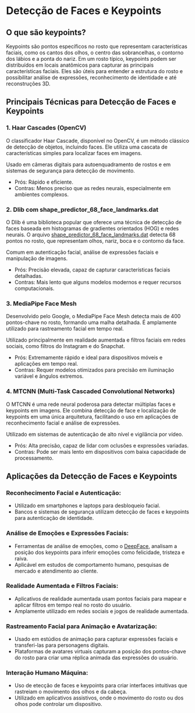 # Detecção de Faces e Keypoints

## O que são keypoints?
Keypoints são pontos específicos no rosto que representam características faciais, como os cantos dos olhos, o centro das sobrancelhas, o contorno dos lábios e a ponta do nariz. Em um rosto típico, keypoints podem ser distribuídos em locais anatômicos para capturar as principais características faciais. Eles são úteis para entender a estrutura do rosto e possibilitar análise de expressões, reconhecimento de identidade e até reconstruções 3D.

## Principais Técnicas para Detecção de Faces e Keypoints
### 1. Haar Cascades (OpenCV)

O classificador Haar Cascade, disponível no OpenCV, é um método clássico de detecção de objetos, incluindo faces. Ele utiliza uma cascata de características simples para localizar faces em imagens.

Usado em câmeras digitais para autoenquadramento de rostos e em sistemas de segurança para detecção de movimento.
- Prós: Rápido e eficiente.
- Contras: Menos preciso que as redes neurais, especialmente em ambientes complexos.

### 2. Dlib com shape_predictor_68_face_landmarks.dat

O Dlib é uma biblioteca popular que oferece uma técnica de detecção de faces baseada em histogramas de gradientes orientados (HOG) e redes neurais. O arquivo [shape_predictor_68_face_landmarks.dat](https://github.com/italojs/facial-landmarks-recognition/blob/master/shape_predictor_68_face_landmarks.dat) detecta 68 pontos no rosto, que representam olhos, nariz, boca e o contorno da face.

Comum em autenticação facial, análise de expressões faciais e manipulação de imagens.
- Prós: Precisão elevada, capaz de capturar características faciais detalhadas.
- Contras: Mais lento que alguns modelos modernos e requer recursos computacionais.

### 3. MediaPipe Face Mesh

Desenvolvido pelo Google, o MediaPipe Face Mesh detecta mais de 400 pontos-chave no rosto, formando uma malha detalhada. É amplamente utilizado para rastreamento facial em tempo real.

Utilizado principalmente em realidade aumentada e filtros faciais em redes sociais, como filtros do Instagram e do Snapchat.
- Prós: Extremamente rápido e ideal para dispositivos móveis e aplicações em tempo real.
- Contras: Requer modelos otimizados para precisão em iluminação variável e ângulos extremos.

### 4. MTCNN (Multi-Task Cascaded Convolutional Networks)

O MTCNN é uma rede neural poderosa para detectar múltiplas faces e keypoints em imagens. Ele combina detecção de face e localização de keypoints em uma única arquitetura, facilitando o uso em aplicações de reconhecimento facial e análise de expressões.

Utilizado em sistemas de autenticação de alto nível e vigilância por vídeo.
- Prós: Alta precisão, capaz de lidar com oclusões e expressões variadas.
- Contras: Pode ser mais lento em dispositivos com baixa capacidade de processamento.


## Aplicações da Detecção de Faces e Keypoints

### Reconhecimento Facial e Autenticação:
- Utilizado em smartphones e laptops para desbloqueio facial.
- Bancos e sistemas de segurança utilizam detecção de faces e keypoints para autenticação de identidade.

### Análise de Emoções e Expressões Faciais:
- Ferramentas de análise de emoções, como o [DeepFace](https://github.com/serengil/deepface/blob/master/deepface/DeepFace.py), analisam a posição dos keypoints para inferir emoções como felicidade, tristeza e raiva.
- Aplicável em estudos de comportamento humano, pesquisas de mercado e atendimento ao cliente.

### Realidade Aumentada e Filtros Faciais:
- Aplicativos de realidade aumentada usam pontos faciais para mapear e aplicar filtros em tempo real no rosto do usuário.
- Amplamente utilizado em redes sociais e jogos de realidade aumentada.

### Rastreamento Facial para Animação e Avatarização:
- Usado em estúdios de animação para capturar expressões faciais e transferi-las para personagens digitais.
- Plataformas de avatares virtuais capturam a posição dos pontos-chave do rosto para criar uma réplica animada das expressões do usuário.

### Interação Humano Máquina:
- Uso de etecção de faces e keypoints para criar interfaces intuitivas que rastreiam o movimento dos olhos e da cabeça.
- Utilizado em aplicativos assistivos, onde o movimento do rosto ou dos olhos pode controlar um dispositivo.
